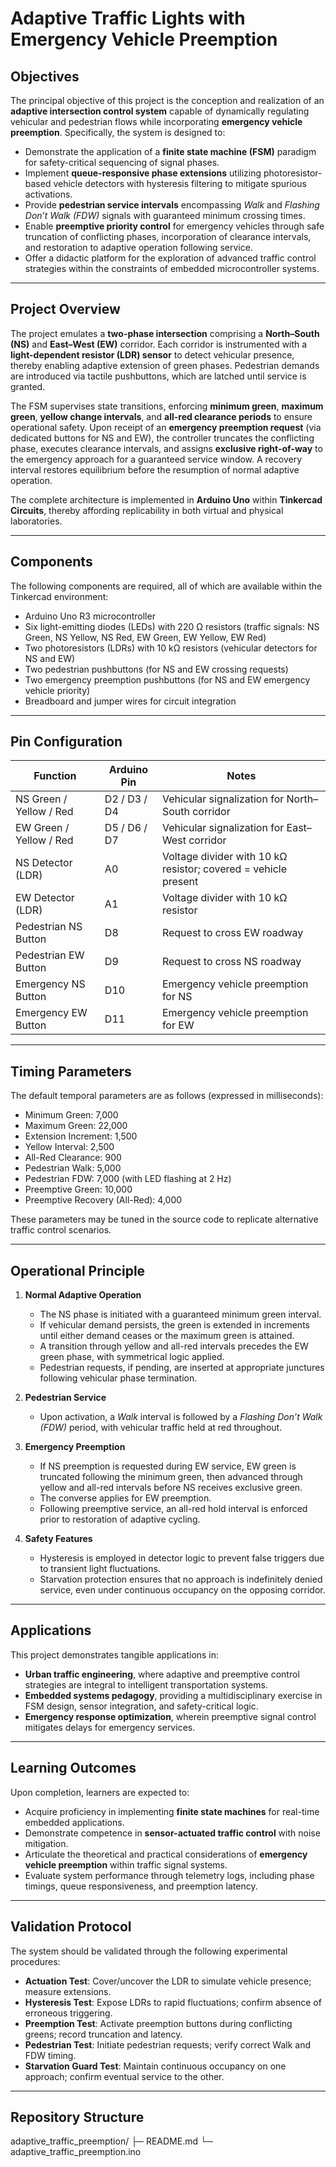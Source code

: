 # Adaptive Traffic Lights with Emergency Vehicle Preemption 

## Objectives
The principal objective of this project is the conception and realization of an **adaptive intersection control system** capable of dynamically regulating vehicular and pedestrian flows while incorporating **emergency vehicle preemption**. Specifically, the system is designed to:  
- Demonstrate the application of a **finite state machine (FSM)** paradigm for safety-critical sequencing of signal phases.  
- Implement **queue-responsive phase extensions** utilizing photoresistor-based vehicle detectors with hysteresis filtering to mitigate spurious activations.  
- Provide **pedestrian service intervals** encompassing *Walk* and *Flashing Don’t Walk (FDW)* signals with guaranteed minimum crossing times.  
- Enable **preemptive priority control** for emergency vehicles through safe truncation of conflicting phases, incorporation of clearance intervals, and restoration to adaptive operation following service.  
- Offer a didactic platform for the exploration of advanced traffic control strategies within the constraints of embedded microcontroller systems.  

---

## Project Overview
The project emulates a **two-phase intersection** comprising a **North–South (NS)** and **East–West (EW)** corridor. Each corridor is instrumented with a **light-dependent resistor (LDR) sensor** to detect vehicular presence, thereby enabling adaptive extension of green phases. Pedestrian demands are introduced via tactile pushbuttons, which are latched until service is granted.  

The FSM supervises state transitions, enforcing **minimum green**, **maximum green**, **yellow change intervals**, and **all-red clearance periods** to ensure operational safety. Upon receipt of an **emergency preemption request** (via dedicated buttons for NS and EW), the controller truncates the conflicting phase, executes clearance intervals, and assigns **exclusive right-of-way** to the emergency approach for a guaranteed service window. A recovery interval restores equilibrium before the resumption of normal adaptive operation.  

The complete architecture is implemented in **Arduino Uno** within **Tinkercad Circuits**, thereby affording replicability in both virtual and physical laboratories.  

---

## Components
The following components are required, all of which are available within the Tinkercad environment:  

- Arduino Uno R3 microcontroller  
- Six light-emitting diodes (LEDs) with 220 Ω resistors (traffic signals: NS Green, NS Yellow, NS Red, EW Green, EW Yellow, EW Red)  
- Two photoresistors (LDRs) with 10 kΩ resistors (vehicular detectors for NS and EW)  
- Two pedestrian pushbuttons (for NS and EW crossing requests)  
- Two emergency preemption pushbuttons (for NS and EW emergency vehicle priority)  
- Breadboard and jumper wires for circuit integration  

---

## Pin Configuration
| Function              | Arduino Pin | Notes                                                        |
|-----------------------|-------------|--------------------------------------------------------------|
| NS Green / Yellow / Red | D2 / D3 / D4 | Vehicular signalization for North–South corridor             |
| EW Green / Yellow / Red | D5 / D6 / D7 | Vehicular signalization for East–West corridor               |
| NS Detector (LDR)       | A0          | Voltage divider with 10 kΩ resistor; covered = vehicle present |
| EW Detector (LDR)       | A1          | Voltage divider with 10 kΩ resistor                          |
| Pedestrian NS Button    | D8          | Request to cross EW roadway                                  |
| Pedestrian EW Button    | D9          | Request to cross NS roadway                                  |
| Emergency NS Button     | D10         | Emergency vehicle preemption for NS                          |
| Emergency EW Button     | D11         | Emergency vehicle preemption for EW                          |

---

## Timing Parameters
The default temporal parameters are as follows (expressed in milliseconds):  

- Minimum Green: 7,000  
- Maximum Green: 22,000  
- Extension Increment: 1,500  
- Yellow Interval: 2,500  
- All-Red Clearance: 900  
- Pedestrian Walk: 5,000  
- Pedestrian FDW: 7,000 (with LED flashing at 2 Hz)  
- Preemptive Green: 10,000  
- Preemptive Recovery (All-Red): 4,000  

These parameters may be tuned in the source code to replicate alternative traffic control scenarios.  

---

## Operational Principle
1. **Normal Adaptive Operation**  
   - The NS phase is initiated with a guaranteed minimum green interval.  
   - If vehicular demand persists, the green is extended in increments until either demand ceases or the maximum green is attained.  
   - A transition through yellow and all-red intervals precedes the EW green phase, with symmetrical logic applied.  
   - Pedestrian requests, if pending, are inserted at appropriate junctures following vehicular phase termination.  

2. **Pedestrian Service**  
   - Upon activation, a *Walk* interval is followed by a *Flashing Don’t Walk (FDW)* period, with vehicular traffic held at red throughout.  

3. **Emergency Preemption**  
   - If NS preemption is requested during EW service, EW green is truncated following the minimum green, then advanced through yellow and all-red intervals before NS receives exclusive green.  
   - The converse applies for EW preemption.  
   - Following preemptive service, an all-red hold interval is enforced prior to restoration of adaptive cycling.  

4. **Safety Features**  
   - Hysteresis is employed in detector logic to prevent false triggers due to transient light fluctuations.  
   - Starvation protection ensures that no approach is indefinitely denied service, even under continuous occupancy on the opposing corridor.  

---

## Applications
This project demonstrates tangible applications in:  
- **Urban traffic engineering**, where adaptive and preemptive control strategies are integral to intelligent transportation systems.  
- **Embedded systems pedagogy**, providing a multidisciplinary exercise in FSM design, sensor integration, and safety-critical logic.  
- **Emergency response optimization**, wherein preemptive signal control mitigates delays for emergency services.  

---

## Learning Outcomes
Upon completion, learners are expected to:  
- Acquire proficiency in implementing **finite state machines** for real-time embedded applications.  
- Demonstrate competence in **sensor-actuated traffic control** with noise mitigation.  
- Articulate the theoretical and practical considerations of **emergency vehicle preemption** within traffic signal systems.  
- Evaluate system performance through telemetry logs, including phase timings, queue responsiveness, and preemption latency.  

---

## Validation Protocol
The system should be validated through the following experimental procedures:  
- **Actuation Test**: Cover/uncover the LDR to simulate vehicle presence; measure extensions.  
- **Hysteresis Test**: Expose LDRs to rapid fluctuations; confirm absence of erroneous triggering.  
- **Preemption Test**: Activate preemption buttons during conflicting greens; record truncation and latency.  
- **Pedestrian Test**: Initiate pedestrian requests; verify correct Walk and FDW timing.  
- **Starvation Guard Test**: Maintain continuous occupancy on one approach; confirm eventual service to the other.  

---

## Repository Structure
adaptive_traffic_preemption/
├─ README.md
└─ adaptive_traffic_preemption.ino

